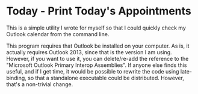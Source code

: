 # Today - Print Today's Appointments

This is a simple utility I wrote for myself so that I could quickly check my Outlook calendar from the command line.

This program requires that Outlook be installed on your computer. As is, it actually requires Outlook 2013, since that is the version I am using. However, if you want to use it, you can delete/re-add the reference to the "Microsoft Outlook Primary Interop Assemblies". If anyone else finds this useful, and if I get time, it would be possible to rewrite the code using late-binding, so that a standalone executable could be distributed. However, that's a non-trivial change.

